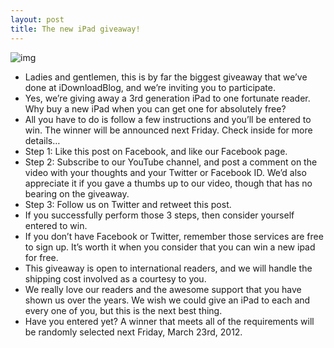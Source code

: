 ```yaml
---
layout: post
title: The new iPad giveaway!
---
```

![img](http://media.idownloadblog.com/wp-content/uploads/2012/03/iPad-Giveaway-Screenshot.jpg)
* Ladies and gentlemen, this is by far the biggest giveaway that we’ve done at iDownloadBlog, and we’re inviting you to participate.
* Yes, we’re giving away a 3rd generation iPad to one fortunate reader. Why buy a new iPad when you can get one for absolutely free?
* All you have to do is follow a few instructions and you’ll be entered to win. The winner will be announced next Friday. Check inside for more details…
* Step 1: Like this post on Facebook, and like our Facebook page.
* Step 2: Subscribe to our YouTube channel, and post a comment on the video with your thoughts and your Twitter or Facebook ID. We’d also appreciate it if you gave a thumbs up to our video, though that has no bearing on the giveaway.
* Step 3: Follow us on Twitter and retweet this post.
* If you successfully perform those 3 steps, then consider yourself entered to win.
* If you don’t have Facebook or Twitter, remember those services are free to sign up. It’s worth it when you consider that you can win a new ipad for free.
* This giveaway is open to international readers, and we will handle the shipping cost involved as a courtesy to you.
* We really love our readers and the awesome support that you have shown us over the years. We wish we could give an iPad to each and every one of you, but this is the next best thing.
* Have you entered yet? A winner that meets all of the requirements will be randomly selected next Friday, March 23rd, 2012.

